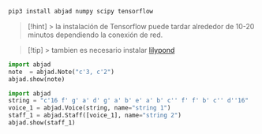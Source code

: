 
```bash
pip3 install abjad numpy scipy tensorflow
```


> [!hint] >  la instalación de Tensorflow
> puede tardar alrededor de 10-20 minutos dependiendo la conexión de red. 

>[!tip] > tambien es necesario instalar [lilypond](https://lilypond.org/doc/v2.23/Documentation/web/windows)


```python
import abjad
note  = abjad.Note("c'3, c'2")
abjad.show(note)
```

```python
import abjad
string = "c'16 f' g' a' d' g' a' b' e' a' b' c'' f' f' b' c'' d''16"
voice_1 = abjad.Voice(string, name="string 1")
staff_1 = abjad.Staff([voice_1], name="string 2")
abjad.show(staff_1)
```